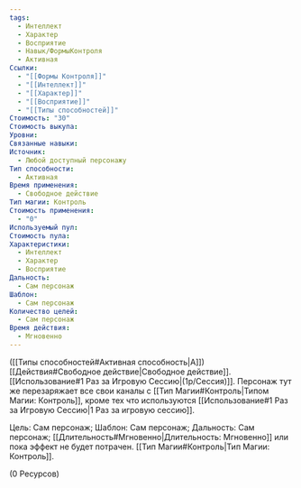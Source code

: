```yaml
---
tags:
  - Интеллект
  - Характер
  - Восприятие
  - Навык/ФормыКонтроля
  - Активная
Ссылки:
  - "[[Формы Контроля]]"
  - "[[Интеллект]]"
  - "[[Характер]]"
  - "[[Восприятие]]"
  - "[[Типы способностей]]"
Стоимость: "30"
Стоимость выкупа: 
Уровни: 
Связанные навыки: 
Источник:
  - Любой доступный персонажу
Тип способности:
  - Активная
Время применения:
  - Свободное действие
Тип магии: Контроль
Стоимость применения:
  - "0"
Используемый пул: 
Стоимость пула: 
Характеристики:
  - Интеллект
  - Характер
  - Восприятие
Дальность:
  - Сам персонаж
Шаблон:
  - Сам персонаж
Количество целей:
  - Сам персонаж
Время действия:
  - Мгновенно
---
```

([[Типы способностей#Активная способность|А]]) [[Действия#Свободное действие|Свободное действие]]. [[Использование#1 Раз за Игровую Сессию|(1р/Сессия)]].  Персонаж тут же перезаряжает все свои каналы с [[Тип Магии#Контроль|Типом Магии: Контроль]], кроме тех что используются [[Использование#1 Раз за Игровую Сессию|1 Раз за игровую сессию]].

Цель: Сам персонаж; Шаблон: Сам персонаж; Дальность: Сам персонаж; [[Длительность#Мгновенно|Длительность: Мгновенно]] или пока эффект не будет потрачен. [[Тип Магии#Контроль|Тип Магии: Контроль]].

(0 Ресурсов)

